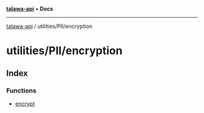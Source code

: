 [**talawa-api**](../../../README.md) • **Docs**

***

[talawa-api](../../../modules.md) / utilities/PII/encryption

# utilities/PII/encryption

## Index

### Functions

- [encrypt](functions/encrypt.md)
